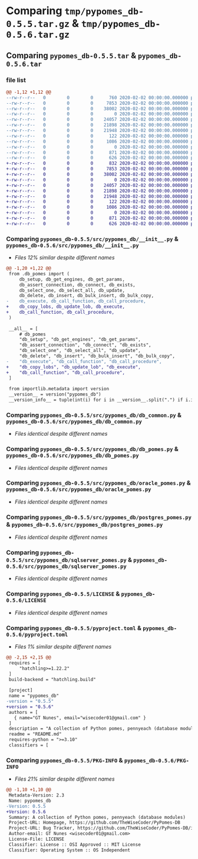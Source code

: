 # Comparing `tmp/pypomes_db-0.5.5.tar.gz` & `tmp/pypomes_db-0.5.6.tar.gz`

## Comparing `pypomes_db-0.5.5.tar` & `pypomes_db-0.5.6.tar`

### file list

```diff
@@ -1,12 +1,12 @@
--rw-r--r--   0        0        0      760 2020-02-02 00:00:00.000000 pypomes_db-0.5.5/src/pypomes_db/__init__.py
--rw-r--r--   0        0        0     7853 2020-02-02 00:00:00.000000 pypomes_db-0.5.5/src/pypomes_db/db_common.py
--rw-r--r--   0        0        0    38002 2020-02-02 00:00:00.000000 pypomes_db-0.5.5/src/pypomes_db/db_pomes.py
--rw-r--r--   0        0        0        0 2020-02-02 00:00:00.000000 pypomes_db-0.5.5/src/pypomes_db/mysql_pomes.py
--rw-r--r--   0        0        0    24057 2020-02-02 00:00:00.000000 pypomes_db-0.5.5/src/pypomes_db/oracle_pomes.py
--rw-r--r--   0        0        0    21898 2020-02-02 00:00:00.000000 pypomes_db-0.5.5/src/pypomes_db/postgres_pomes.py
--rw-r--r--   0        0        0    21948 2020-02-02 00:00:00.000000 pypomes_db-0.5.5/src/pypomes_db/sqlserver_pomes.py
--rw-r--r--   0        0        0      122 2020-02-02 00:00:00.000000 pypomes_db-0.5.5/.gitignore
--rw-r--r--   0        0        0     1086 2020-02-02 00:00:00.000000 pypomes_db-0.5.5/LICENSE
--rw-r--r--   0        0        0        0 2020-02-02 00:00:00.000000 pypomes_db-0.5.5/README.md
--rw-r--r--   0        0        0      871 2020-02-02 00:00:00.000000 pypomes_db-0.5.5/pyproject.toml
--rw-r--r--   0        0        0      626 2020-02-02 00:00:00.000000 pypomes_db-0.5.5/PKG-INFO
+-rw-r--r--   0        0        0      832 2020-02-02 00:00:00.000000 pypomes_db-0.5.6/src/pypomes_db/__init__.py
+-rw-r--r--   0        0        0     7853 2020-02-02 00:00:00.000000 pypomes_db-0.5.6/src/pypomes_db/db_common.py
+-rw-r--r--   0        0        0    38002 2020-02-02 00:00:00.000000 pypomes_db-0.5.6/src/pypomes_db/db_pomes.py
+-rw-r--r--   0        0        0        0 2020-02-02 00:00:00.000000 pypomes_db-0.5.6/src/pypomes_db/mysql_pomes.py
+-rw-r--r--   0        0        0    24057 2020-02-02 00:00:00.000000 pypomes_db-0.5.6/src/pypomes_db/oracle_pomes.py
+-rw-r--r--   0        0        0    21898 2020-02-02 00:00:00.000000 pypomes_db-0.5.6/src/pypomes_db/postgres_pomes.py
+-rw-r--r--   0        0        0    21948 2020-02-02 00:00:00.000000 pypomes_db-0.5.6/src/pypomes_db/sqlserver_pomes.py
+-rw-r--r--   0        0        0      122 2020-02-02 00:00:00.000000 pypomes_db-0.5.6/.gitignore
+-rw-r--r--   0        0        0     1086 2020-02-02 00:00:00.000000 pypomes_db-0.5.6/LICENSE
+-rw-r--r--   0        0        0        0 2020-02-02 00:00:00.000000 pypomes_db-0.5.6/README.md
+-rw-r--r--   0        0        0      871 2020-02-02 00:00:00.000000 pypomes_db-0.5.6/pyproject.toml
+-rw-r--r--   0        0        0      626 2020-02-02 00:00:00.000000 pypomes_db-0.5.6/PKG-INFO
```

### Comparing `pypomes_db-0.5.5/src/pypomes_db/__init__.py` & `pypomes_db-0.5.6/src/pypomes_db/__init__.py`

 * *Files 12% similar despite different names*

```diff
@@ -1,20 +1,22 @@
 from .db_pomes import (
     db_setup, db_get_engines, db_get_params,
     db_assert_connection, db_connect, db_exists,
     db_select_one, db_select_all, db_update,
     db_delete, db_insert, db_bulk_insert, db_bulk_copy,
-    db_execute, db_call_function, db_call_procedure,
+    db_copy_lobs, db_update_lob, db_execute,
+    db_call_function, db_call_procedure,
 )
 
 __all__ = [
     # db_pomes
     "db_setup", "db_get_engines", "db_get_params",
     "db_assert_connection", "db_connect", "db_exists",
     "db_select_one", "db_select_all", "db_update",
     "db_delete", "db_insert", "db_bulk_insert", "db_bulk_copy",
-    "db_execute", "db_call_function", "db_call_procedure",
+    "db_copy_lobs", "db_update_lob", "db_execute",
+    "db_call_function", "db_call_procedure",
 ]
 
 from importlib.metadata import version
 __version__ = version("pypomes_db")
 __version_info__ = tuple(int(i) for i in __version__.split(".") if i.isdigit())
```

### Comparing `pypomes_db-0.5.5/src/pypomes_db/db_common.py` & `pypomes_db-0.5.6/src/pypomes_db/db_common.py`

 * *Files identical despite different names*

### Comparing `pypomes_db-0.5.5/src/pypomes_db/db_pomes.py` & `pypomes_db-0.5.6/src/pypomes_db/db_pomes.py`

 * *Files identical despite different names*

### Comparing `pypomes_db-0.5.5/src/pypomes_db/oracle_pomes.py` & `pypomes_db-0.5.6/src/pypomes_db/oracle_pomes.py`

 * *Files identical despite different names*

### Comparing `pypomes_db-0.5.5/src/pypomes_db/postgres_pomes.py` & `pypomes_db-0.5.6/src/pypomes_db/postgres_pomes.py`

 * *Files identical despite different names*

### Comparing `pypomes_db-0.5.5/src/pypomes_db/sqlserver_pomes.py` & `pypomes_db-0.5.6/src/pypomes_db/sqlserver_pomes.py`

 * *Files identical despite different names*

### Comparing `pypomes_db-0.5.5/LICENSE` & `pypomes_db-0.5.6/LICENSE`

 * *Files identical despite different names*

### Comparing `pypomes_db-0.5.5/pyproject.toml` & `pypomes_db-0.5.6/pyproject.toml`

 * *Files 1% similar despite different names*

```diff
@@ -2,15 +2,15 @@
 requires = [
     "hatchling>=1.22.2"
 ]
 build-backend = "hatchling.build"
 
 [project]
 name = "pypomes_db"
-version = "0.5.5"
+version = "0.5.6"
 authors = [
   { name="GT Nunes", email="wisecoder01@gmail.com" }
 ]
 description = "A collection of Python pomes, pennyeach (database modules)"
 readme = "README.md"
 requires-python = ">=3.10"
 classifiers = [
```

### Comparing `pypomes_db-0.5.5/PKG-INFO` & `pypomes_db-0.5.6/PKG-INFO`

 * *Files 21% similar despite different names*

```diff
@@ -1,10 +1,10 @@
 Metadata-Version: 2.3
 Name: pypomes_db
-Version: 0.5.5
+Version: 0.5.6
 Summary: A collection of Python pomes, pennyeach (database modules)
 Project-URL: Homepage, https://github.com/TheWiseCoder/PyPomes-DB
 Project-URL: Bug Tracker, https://github.com/TheWiseCoder/PyPomes-DB/issues
 Author-email: GT Nunes <wisecoder01@gmail.com>
 License-File: LICENSE
 Classifier: License :: OSI Approved :: MIT License
 Classifier: Operating System :: OS Independent
```

